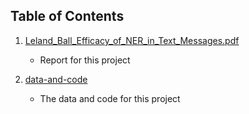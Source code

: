 ## Table of Contents
1. [Leland_Ball_Efficacy_of_NER_in_Text_Messages.pdf](https://github.com/gutenburgb/Applied_Data_Science_Portfolio/blob/main/referenced_deliverables/IST-664-natural-language-processing_ner_in_text_messages/Leland_Ball_Efficacy_of_NER_in_Text_Messages.pdf)
    - Report for this project

2. [data-and-code](https://github.com/gutenburgb/Applied_Data_Science_Portfolio/tree/main/referenced_deliverables/IST-664-natural-language-processing_ner_in_text_messages/data-and-code)
    - The data and code for this project